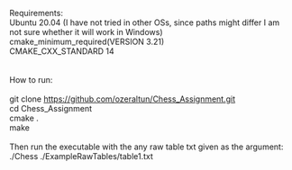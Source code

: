 Requirements:\
Ubuntu 20.04 (I have not tried in other OSs, since paths might differ I am not sure whether it will work in Windows)\
cmake_minimum_required(VERSION 3.21)\
CMAKE_CXX_STANDARD 14\
\
\
How to run:\
\
git clone https://github.com/ozeraltun/Chess_Assignment.git \
cd Chess_Assignment\
cmake .\
make\
\
Then run the executable with the any raw table txt given as the argument:\
./Chess ./ExampleRawTables/table1.txt


